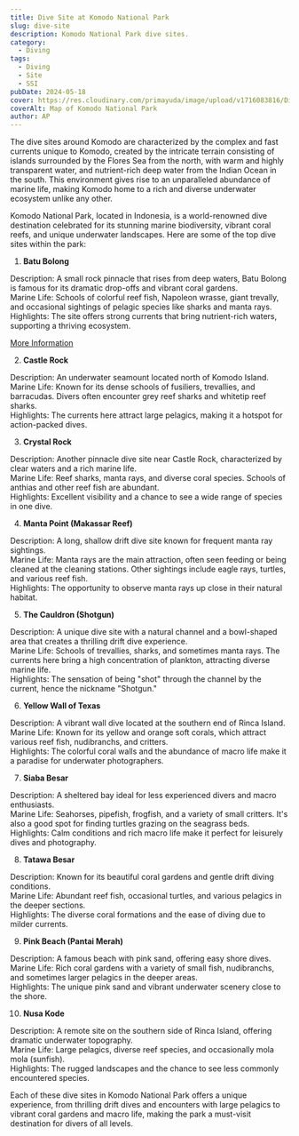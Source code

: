 ```yaml
---
title: Dive Site at Komodo National Park
slug: dive-site
description: Komodo National Park dive sites.
category:
  - Diving
tags:
  - Diving
  - Site
  - SSI
pubDate: 2024-05-18
cover: https://res.cloudinary.com/primayuda/image/upload/v1716083816/Divers%20Paradise%20Komodo/komodomap-opti_vfv6ai.webp
coverAlt: Map of Komodo National Park
author: AP
---
```


The dive sites around Komodo are characterized by the complex and fast currents unique to Komodo, created by the intricate terrain consisting of islands surrounded by the Flores Sea from the north, with warm and highly transparent water, and nutrient-rich deep water from the Indian Ocean in the south. This environment gives rise to an unparalleled abundance of marine life, making Komodo home to a rich and diverse underwater ecosystem unlike any other.

Komodo National Park, located in Indonesia, is a world-renowned dive destination celebrated for its stunning marine biodiversity, vibrant coral reefs, and unique underwater landscapes. Here are some of the top dive sites within the park:

1. **Batu Bolong**

Description: A small rock pinnacle that rises from deep waters, Batu Bolong is famous for its dramatic drop-offs and vibrant coral gardens.  
Marine Life: Schools of colorful reef fish, Napoleon wrasse, giant trevally, and occasional sightings of pelagic species like sharks and manta rays.  
Highlights: The site offers strong currents that bring nutrient-rich waters, supporting a thriving ecosystem.  

[More Information](/posts/batu-bolong/)

2. **Castle Rock**

Description: An underwater seamount located north of Komodo Island.  
Marine Life: Known for its dense schools of fusiliers, trevallies, and barracudas. Divers often encounter grey reef sharks and whitetip reef sharks.  
Highlights: The currents here attract large pelagics, making it a hotspot for action-packed dives.  

3. **Crystal Rock**

Description: Another pinnacle dive site near Castle Rock, characterized by clear waters and a rich marine life.  
Marine Life: Reef sharks, manta rays, and diverse coral species. Schools of anthias and other reef fish are abundant.  
Highlights: Excellent visibility and a chance to see a wide range of species in one dive.  

4. **Manta Point (Makassar Reef)**

Description: A long, shallow drift dive site known for frequent manta ray sightings.  
Marine Life: Manta rays are the main attraction, often seen feeding or being cleaned at the cleaning stations. Other sightings include eagle rays, turtles, and various reef fish.  
Highlights: The opportunity to observe manta rays up close in their natural habitat.  

5. **The Cauldron (Shotgun)**

Description: A unique dive site with a natural channel and a bowl-shaped area that creates a thrilling drift dive experience.  
Marine Life: Schools of trevallies, sharks, and sometimes manta rays. The currents here bring a high concentration of plankton, attracting diverse marine life.  
Highlights: The sensation of being "shot" through the channel by the current, hence the nickname "Shotgun."  

6. **Yellow Wall of Texas**

Description: A vibrant wall dive located at the southern end of Rinca Island.  
Marine Life: Known for its yellow and orange soft corals, which attract various reef fish, nudibranchs, and critters.  
Highlights: The colorful coral walls and the abundance of macro life make it a paradise for underwater photographers.  

7. **Siaba Besar**

Description: A sheltered bay ideal for less experienced divers and macro enthusiasts.  
Marine Life: Seahorses, pipefish, frogfish, and a variety of small critters. It's also a good spot for finding turtles grazing on the seagrass beds.  
Highlights: Calm conditions and rich macro life make it perfect for leisurely dives and photography.  

8. **Tatawa Besar**

Description: Known for its beautiful coral gardens and gentle drift diving conditions.  
Marine Life: Abundant reef fish, occasional turtles, and various pelagics in the deeper sections.  
Highlights: The diverse coral formations and the ease of diving due to milder currents.  

9. **Pink Beach (Pantai Merah)**

Description: A famous beach with pink sand, offering easy shore dives.  
Marine Life: Rich coral gardens with a variety of small fish, nudibranchs, and sometimes larger pelagics in the deeper areas.  
Highlights: The unique pink sand and vibrant underwater scenery close to the shore.  

10. **Nusa Kode**

Description: A remote site on the southern side of Rinca Island, offering dramatic underwater topography.  
Marine Life: Large pelagics, diverse reef species, and occasionally mola mola (sunfish).  
Highlights: The rugged landscapes and the chance to see less commonly encountered species.  

Each of these dive sites in Komodo National Park offers a unique experience, from thrilling drift dives and encounters with large pelagics to vibrant coral gardens and macro life, making the park a must-visit destination for divers of all levels.